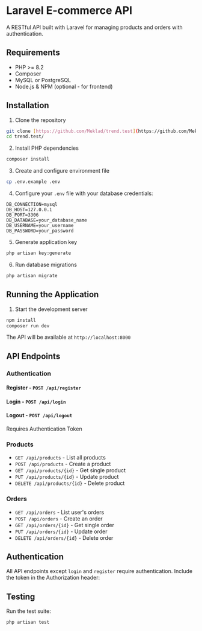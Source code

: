 # Laravel E-commerce API

A RESTful API built with Laravel for managing products and orders with authentication.

## Requirements

- PHP >= 8.2
- Composer
- MySQL or PostgreSQL
- Node.js & NPM (optional - for frontend)

## Installation

1. Clone the repository

```bash
git clone [https://github.com/Meklad/trend.test](https://github.com/Meklad/trend.test)
cd trend.test/
```

2. Install PHP dependencies
```bash
composer install
```
3. Create and configure environment file
```bash
cp .env.example .env
```

4. Configure your `.env` file with your database credentials:

```env
DB_CONNECTION=mysql
DB_HOST=127.0.0.1
DB_PORT=3306
DB_DATABASE=your_database_name
DB_USERNAME=your_username
DB_PASSWORD=your_password
```
5. Generate application key
```bash
php artisan key:generate
```

6. Run database migrations
```bash
php artisan migrate
```

## Running the Application

1. Start the development server
```bash
npm install
composer run dev
```


The API will be available at `http://localhost:8000`

## API Endpoints

### Authentication

#### Register - `POST /api/register`

#### Login - `POST /api/login`

#### Logout - `POST /api/logout`
Requires Authentication Token

### Products

- `GET /api/products` - List all products
- `POST /api/products` - Create a product
- `GET /api/products/{id}` - Get single product
- `PUT /api/products/{id}` - Update product
- `DELETE /api/products/{id}` - Delete product

### Orders

- `GET /api/orders` - List user's orders
- `POST /api/orders` - Create an order
- `GET /api/orders/{id}` - Get single order
- `PUT /api/orders/{id}` - Update order
- `DELETE /api/orders/{id}` - Delete order

## Authentication

All API endpoints except `login` and `register` require authentication. Include the token in the Authorization header:


## Testing

Run the test suite:
```bash
php artisan test
```